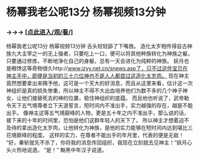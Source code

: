 # 杨幂我老公呢13分 杨幂视频13分钟

### →→→ <a href="http://3t3e.com/index.html">[点此进入/观/看/]</a>

杨幂我老公呢13分 杨幂视频13分钟
 舌头轻轻舔了下嘴唇。
    造化太岁相传得自古神族九大主宰之一的无上强者，只要吃上一口，便可以将其他种族转化为神族之躯，只要通过修炼，不断地净化自己的身躯，总有一天会进化为纯粹的神族。
    妖月也是眼馋这等奇物很久http://www.jzyy.net.cn/snews.asp了，只不过这件宝贝在神主手中，即便是当初的三十六位神也不是人人都尝过这造化太岁肉。
    现在神主竟然想要拿出来赐予他，这可是一个天大的好消息，而且从这里来看，估计这一次神组织是真的损失惨重，所以神主不得不大出血培养他们为数不多的几个神子神女，让他们接替死去的神的位置，稳住神组织的底蕴。
    而且他也听说了，武帝勒令天下五气境尊者立下天道誓言，短时间内不准出手，实力越强的存在，越是不能出手。
    像神主这等五气境巅峰的人物，更是五十年之内不准出手，那么说的话，接下来的十年的时间里，恐怕是他们这群年轻人的天下了。
    所以神主才想着迫不及待的拿出造化太岁肉，让他转化为神族，是他的实力能够在短时间内达到堪比三花境巅峰的程度。
    这样的实力，在尊者不能出手的年月里，代表的便是无敌！
    “好，秦斩就先不杀了，你将我的消息传回组织，我现在立刻就去见神主！”妖月心头火热地说道。
    “是！”
    黝黑中年汉子说道。
